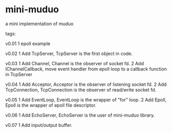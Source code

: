 mini-muduo
==========
a mini implementation of muduo

tags:

v0.01
1 epoll example

v0.02
1 Add TcpServer, TcpServer is the first object in code.

v0.03
1 Add Channel, Channel is the observer of socket fd.
2 Add IChannelCallback, move event handler from epoll loop to a callback function in TcpServer

v0.04
1 Add Acceptor, Acceptor is the observer of listening socket fd.
2 Add TcpConnection, TcpConnection is the observer of read/write socket fd.

v0.05
1 Add EventLoop, EventLoop is the wrapper of "for" loop.
2 Add Epoll, Epoll is the wrapper of epoll file descriptor.

v0.06
1 Add EchoServer, EchoServer is the user of mini-muduo library.

v0.07
1 Add input/output buffer.
